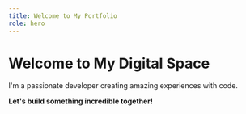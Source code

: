 ```yaml
---
title: Welcome to My Portfolio
role: hero
---
```


# Welcome to My Digital Space

I'm a passionate developer creating amazing experiences with code.

**Let's build something incredible together!**